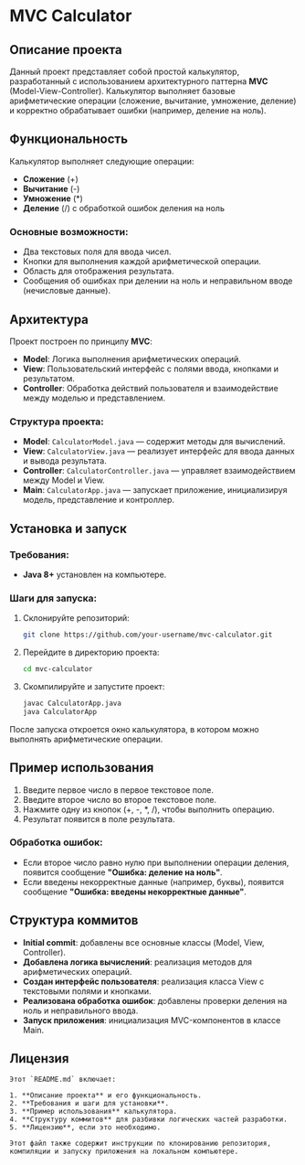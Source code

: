 
# MVC Calculator

## Описание проекта

Данный проект представляет собой простой калькулятор, разработанный с использованием архитектурного паттерна **MVC** (Model-View-Controller). Калькулятор выполняет базовые арифметические операции (сложение, вычитание, умножение, деление) и корректно обрабатывает ошибки (например, деление на ноль).

## Функциональность

Калькулятор выполняет следующие операции:

- **Сложение** (+)
- **Вычитание** (-)
- **Умножение** (*)
- **Деление** (/) с обработкой ошибок деления на ноль

### Основные возможности:

- Два текстовых поля для ввода чисел.
- Кнопки для выполнения каждой арифметической операции.
- Область для отображения результата.
- Сообщения об ошибках при делении на ноль и неправильном вводе (нечисловые данные).

## Архитектура

Проект построен по принципу **MVC**:

- **Model**: Логика выполнения арифметических операций.
- **View**: Пользовательский интерфейс с полями ввода, кнопками и результатом.
- **Controller**: Обработка действий пользователя и взаимодействие между моделью и представлением.

### Структура проекта:

- **Model**: `CalculatorModel.java` — содержит методы для вычислений.
- **View**: `CalculatorView.java` — реализует интерфейс для ввода данных и вывода результата.
- **Controller**: `CalculatorController.java` — управляет взаимодействием между Model и View.
- **Main**: `CalculatorApp.java` — запускает приложение, инициализируя модель, представление и контроллер.

## Установка и запуск

### Требования:

- **Java 8+** установлен на компьютере.

### Шаги для запуска:

1. Склонируйте репозиторий:

   ```bash
   git clone https://github.com/your-username/mvc-calculator.git
   ```

2. Перейдите в директорию проекта:

   ```bash
   cd mvc-calculator
   ```

3. Скомпилируйте и запустите проект:

   ```bash
   javac CalculatorApp.java
   java CalculatorApp
   ```

После запуска откроется окно калькулятора, в котором можно выполнять арифметические операции.

## Пример использования

1. Введите первое число в первое текстовое поле.
2. Введите второе число во второе текстовое поле.
3. Нажмите одну из кнопок (+, -, *, /), чтобы выполнить операцию.
4. Результат появится в поле результата.

### Обработка ошибок:

- Если второе число равно нулю при выполнении операции деления, появится сообщение **"Ошибка: деление на ноль"**.
- Если введены некорректные данные (например, буквы), появится сообщение **"Ошибка: введены некорректные данные"**.

## Структура коммитов

- **Initial commit**: добавлены все основные классы (Model, View, Controller).
- **Добавлена логика вычислений**: реализация методов для арифметических операций.
- **Создан интерфейс пользователя**: реализация класса View с текстовыми полями и кнопками.
- **Реализована обработка ошибок**: добавлены проверки деления на ноль и неправильного ввода.
- **Запуск приложения**: инициализация MVC-компонентов в классе Main.

## Лицензия


```
Этот `README.md` включает:

1. **Описание проекта** и его функциональность.
2. **Требования и шаги для установки**.
3. **Пример использования** калькулятора.
4. **Структуру коммитов** для разбивки логических частей разработки.
5. **Лицензию**, если это необходимо.

Этот файл также содержит инструкции по клонированию репозитория, компиляции и запуску приложения на локальном компьютере.